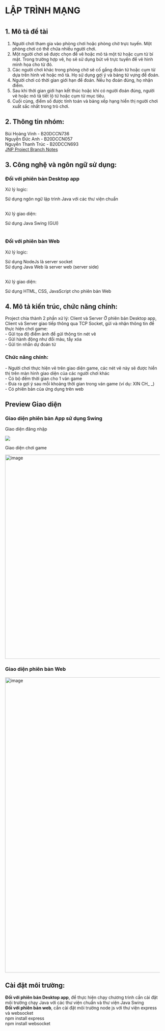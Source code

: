 <h1> LẬP TRÌNH MẠNG <h1>


<h2>1. Mô tả đề tài</h2>  
<ol>
    <li>Người chơi tham gia vào phòng chơi hoặc phòng chờ trực tuyến. Một phòng chơi có thể chứa nhiều người chơi.</li>
    <li>Một người chơi sẽ được chọn để vẽ hoặc mô tả một từ hoặc cụm từ bí mật. Trong trường hợp vẽ, họ sẽ sử dụng bút vẽ trực tuyến để vẽ hình minh họa cho từ đó. </li>
    <li>Các người chơi khác trong phòng chờ sẽ cố gắng đoán từ hoặc cụm từ dựa trên hình vẽ hoặc mô tả. Họ sử dụng gợi ý và bảng từ vựng để đoán. </li>
    <li>Người chơi có thời gian giới hạn để đoán. Nếu họ đoán đúng, họ nhận điểm. </li>
    <li>Sau khi thời gian giới hạn kết thúc hoặc khi có người đoán đúng, người vẽ hoặc mô tả tiết lộ từ hoặc cụm từ mục tiêu. </li>
    <li>Cuối cùng, điểm số được tính toán và bảng xếp hạng hiển thị người chơi xuất sắc nhất trong trò chơi. </li>
</ol>

<h2>2. Thông tin nhóm:</h2>
Bùi Hoàng Vinh - B20DCCN736 <br />
Nguyễn Đức Anh - B20DCCN057 <br />
Nguyễn Thanh Trúc - B20DCCN693 <br />
<a href="https://docs.google.com/spreadsheets/d/12DA6hUDR2D5mtfSBN6aYQ1YK7iiFlCcjrbf9VVIjuIY/edit?hl=vi#gid=0"> JNP Project Branch Notes </a> <br />

<h2>3. Công nghệ và ngôn ngữ sử dụng:</h2>
<h3>Đối với phiên bản Desktop app</h3>
<p> Xử lý logic: </p>
Sử dụng ngôn ngữ lập trình Java với các thư viện chuẩn <br>
<br />
<p> Xử lý giao diện: </p>
Sử dụng Java Swing (GUI) <br>
<br />
<h3>Đối với phiên bản Web</h3>
<p> Xử lý logic: </p>
Sử dụng NodeJs là server socket <br/>
Sử dụng Java Web là server web (server side) <br/>
<br />
<p> Xử lý giao diện: </p>
Sử dụng HTML, CSS, JavaScript cho phiên bản Web <br>

<h2>4. Mô tả kiến trúc, chức năng chính: </h2>
Project chia thành 2 phần xử lý: Client và Server
Ở phiên bản Desktop app, Client và Server giao tiếp thông qua TCP Socket, gửi và nhận thông tin để thực hiện chơi game:<br>
- Gửi tọa độ điểm ảnh để gửi thông tin nét vẽ <br />
- Gửi hành động như đổi màu, tẩy xóa <br />
- Gửi tin nhắn dự đoán từ <br />
<h3>Chức năng chính:</h3>
- Người chơi thực hiện vẽ trên giao diện game, các nét vẽ này sẽ được hiển thị trên màn hình giao diện của các người chơi khác<br/>
- Có bộ đếm thời gian cho 1 ván game<br/>
- Đưa ra gợi ý sau mỗi khoảng thời gian trong ván game (ví dụ: XIN CH_ _)<br/>
- Có phiên bản của ứng dụng trên web<br/>

<h2>Preview Giao diện</h2>
<h3>Giao diện phiên bản App sử dụng Swing</h3>
<p>Giao diện đăng nhập</p>
<img src = "https://github.com/jnp2018/g6_proj-736057693/assets/91203644/d98bf1f6-53c4-43f1-b080-0ba22915a5ce"> </img>
<p>Giao diện chơi game</p>
<img width="664" alt="image" src="https://github.com/jnp2018/g6_proj-736057693/assets/89853311/4bf8ab58-76c4-4cba-b787-05bcd478a260">
<br />
<h3>Giao diện phiên bản Web</h3>
<img width="960" alt="image" src="https://github.com/jnp2018/g6_proj-736057693/assets/89853311/58b9f96d-8c6c-4f57-aca5-12e3cf90e5a1">


<h2>Cài đặt môi trường:</h2>
<b>Đối với phiên bản Desktop app</b>, để thực hiện chạy chương trình cần cài đặt môi trường chạy Java với các thư viện chuẩn và thư viện Java Swing
<br/>
<b>Đối với phiên bản web</b>, cần cài đặt môi trường node js với thư viện express và websocket
<br>
npm install express
<br>
npm install websocket


